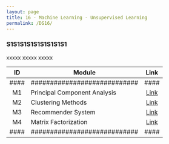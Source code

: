 ```yaml
---
layout: page
title: 16 - Machine Learning - Unsupervised Learning
permalink: /DS16/
---
```


<h3>S1S1S1S1S1S1S1S1S1</h3>

xxxxx xxxxx xxxxx

| ID | Module                     |Link|
|:--:|----------------------------|:--:|
|####|############################|####|
| M1 | Principal Component Analysis|[Link](/03-MSDS-Courses/MSDS14/M1/)|
| M2 | Clustering Methods          |[Link](/03-MSDS-Courses/MSDS14/M2/)|
| M3 | Recommender System          |[Link](/03-MSDS-Courses/MSDS14/M3/)|
| M4 | Matrix Factorization        |[Link](/03-MSDS-Courses/MSDS14/M4/)|
|####|############################|####|

